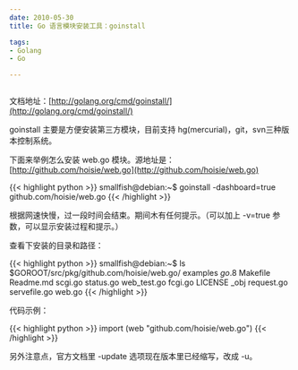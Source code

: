 ```yaml
---
date: 2010-05-30
title: Go 语言模块安装工具：goinstall

tags:
- Golang
- Go

---
```


<img src="http://golang.org/doc/logo-153x55.png" alt="" />

文档地址：[http://golang.org/cmd/goinstall/](http://golang.org/cmd/goinstall/)

goinstall 主要是方便安装第三方模块，目前支持 hg(mercurial)，git，svn三种版本控制系统。

下面来举例怎么安装 web.go 模块。源地址是：[http://github.com/hoisie/web.go](http://github.com/hoisie/web.go)

{{< highlight python >}}
smallfish@debian:~$ goinstall -dashboard=true github.com/hoisie/web.go
{{< /highlight >}}

根据网速快慢，过一段时间会结束。期间木有任何提示。（可以加上 -v=true 参数，可以显示安装过程和提示。）

查看下安装的目录和路径：

{{< highlight python >}}
smallfish@debian:~$ ls $GOROOT/src/pkg/github.com/hoisie/web.go/
examples  _go_.8   Makefile  Readme.md   scgi.go       status.go  web_test.go
fcgi.go   LICENSE  _obj      request.go  servefile.go  web.go
{{< /highlight >}}

代码示例：

{{< highlight python >}}
import (web "github.com/hoisie/web.go")
{{< /highlight >}}

另外注意点，官方文档里 -update 选项现在版本里已经缩写，改成 -u。

